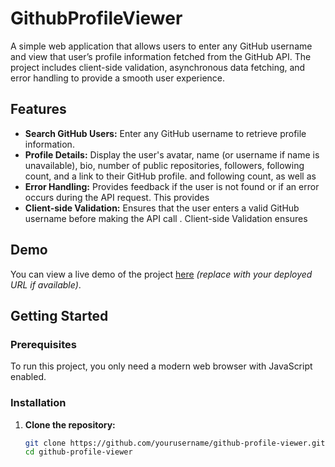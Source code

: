 # GithubProfileViewer
A simple web application that allows users to enter any GitHub username and view that user’s profile information fetched from the GitHub API. The project includes client-side validation, asynchronous data fetching, and error handling to provide a smooth user experience.

## Features

- **Search GitHub Users:** Enter any GitHub username to retrieve profile information.
- **Profile Details:** Display the user's avatar, name (or username if name is unavailable), bio, number of public repositories, followers, following count, and a link to their GitHub profile. and following count, as well as
- **Error Handling:** Provides feedback if the user is not found or if an error occurs during the API request. This provides
- **Client-side Validation:** Ensures that the user enters a valid GitHub username before making the API call . Client-side Validation ensures

## Demo

You can view a live demo of the project [here](#) *(replace with your deployed URL if available)*.

## Getting Started

### Prerequisites

To run this project, you only need a modern web browser with JavaScript enabled.

### Installation

1. **Clone the repository:**

   ```bash
   git clone https://github.com/yourusername/github-profile-viewer.git
   cd github-profile-viewer

